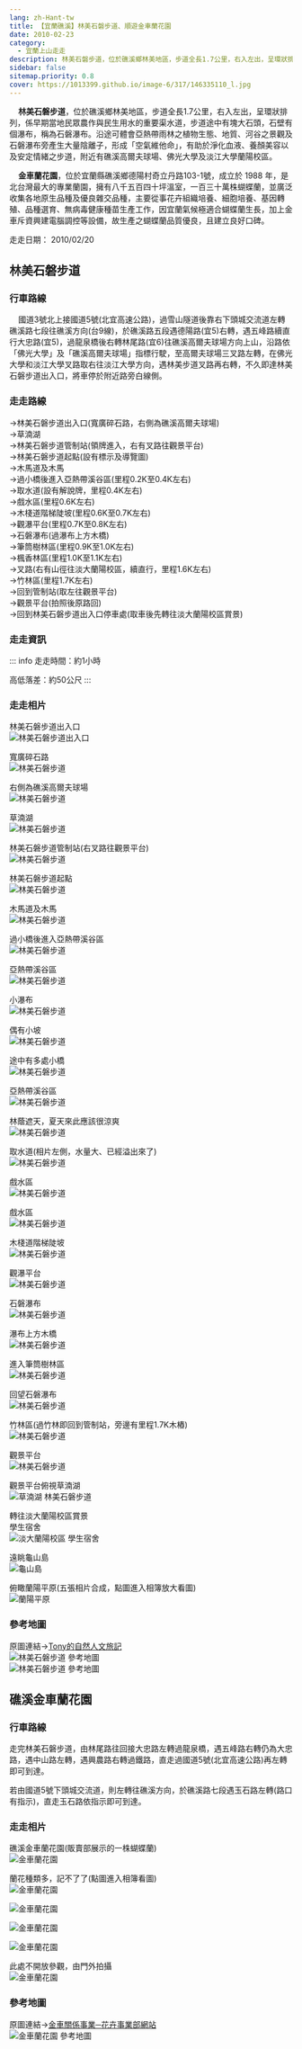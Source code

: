 ```yaml
---
lang: zh-Hant-tw
title: 【宜蘭礁溪】林美石磐步道、順遊金車蘭花園
date: 2010-02-23
category: 
  - 宜蘭上山走走
description: 林美石磐步道，位於礁溪鄉林美地區，步道全長1.7公里，右入左出，呈環狀排列，係早期當地民眾農作與民生用水的重要渠水道，步道途中有塊大石頭，石壁有個瀑布，稱為石磐瀑布。沿途可體會亞熱帶雨林之植物生態、地質、河谷之景觀及石磐瀑布旁產生大量陰離子，形成「空氣維他命」，有助於淨化血液、養顏美容以及安定情緒之步道，附近有礁溪高爾夫球場、佛光大學及淡江大學蘭陽校區。 
sidebar: false
sitemap.priority: 0.8
cover: https://1013399.github.io/image-6/317/146335110_l.jpg
---
```


    **林美石磐步道**，位於礁溪鄉林美地區，步道全長1.7公里，右入左出，呈環狀排列，係早期當地民眾農作與民生用水的重要渠水道，步道途中有塊大石頭，石壁有個瀑布，稱為石磐瀑布。沿途可體會亞熱帶雨林之植物生態、地質、河谷之景觀及石磐瀑布旁產生大量陰離子，形成「空氣維他命」，有助於淨化血液、養顏美容以及安定情緒之步道，附近有礁溪高爾夫球場、佛光大學及淡江大學蘭陽校區。 

<!-- more -->

    **金車蘭花園**，位於宜蘭縣礁溪鄉德陽村奇立丹路103-1號，成立於 1988 年，是北台灣最大的專業蘭園，擁有八千五百四十坪溫室，一百三十萬株蝴蝶蘭，並廣泛收集各地原生品種及優良雜交品種，主要從事花卉組織培養、細胞培養、基因轉殖、品種選育、無病毒健康種苗生產工作，因宜蘭氣候極適合蝴蝶蘭生長，加上金車斥資興建電腦調控等設備，故生產之蝴蝶蘭品質優良，且建立良好口碑。

走走日期： 2010/02/20

## 林美石磐步道

### 行車路線

    國道3號北上接國道5號(北宜高速公路)，過雪山隧道後靠右下頭城交流道左轉礁溪路七段往礁溪方向(台9線)，於礁溪路五段遇德陽路(宜5)右轉，遇五峰路續直行大忠路(宜5)，過龍泉橋後右轉林尾路(宜6)往礁溪高爾夫球場方向上山，沿路依「佛光大學」及「礁溪高爾夫球場」指標行駛，至高爾夫球場三叉路左轉，在佛光大學和淡江大學叉路取右往淡江大學方向，遇林美步道叉路再右轉，不久即達林美石磐步道出入口，將車停於附近路旁白線側。  


### 走走路線
→林美石磐步道出入口(寬廣碎石路，右側為礁溪高爾夫球場)  
→草湳湖  
→林美石磐步道管制站(領牌進入，右有叉路往觀景平台)  
→林美石磐步道起點(設有標示及導覽圖)  
→木馬道及木馬  
→過小橋後進入亞熱帶溪谷區(里程0.2K至0.4K左右)  
→取水道(設有解說牌，里程0.4K左右)  
→戲水區(里程0.6K左右)  
→木棧道階梯陡坡(里程0.6K至0.7K左右)  
→觀瀑平台(里程0.7K至0.8K左右)  
→石磐瀑布(過瀑布上方木橋)  
→筆筒樹林區(里程0.9K至1.0K左右)  
→楓香林區(里程1.0K至1.1K左右)  
→叉路(右有山徑往淡大蘭陽校區，續直行，里程1.6K左右)  
→竹林區(里程1.7K左右)  
→回到管制站(取左往觀景平台)  
→觀景平台(拍照後原路回)  
→回到林美石磐步道出入口停車處(取車後先轉往淡大蘭陽校區賞景)

### 走走資訊
::: info
走走時間：約1小時

高低落差：約50公尺
:::


### 走走相片

林美石磐步道出入口  
![林美石磐步道出入口](https://1013399.github.io/image-6/317/146334820_l.jpg)

寬廣碎石路  
![林美石磐步道](https://1013399.github.io/image-6/317/146334825_l.jpg)

右側為礁溪高爾夫球場  
![林美石磐步道](https://1013399.github.io/image-6/317/146334829_l.jpg)

草湳湖  
![林美石磐步道](https://1013399.github.io/image-6/317/146334889_l.jpg)

林美石磐步道管制站(右叉路往觀景平台)  
![林美石磐步道](https://1013399.github.io/image-6/317/146334919_l.jpg)

林美石磐步道起點  
![林美石磐步道](https://1013399.github.io/image-6/317/146334929_l.jpg)

木馬道及木馬  
![林美石磐步道](https://1013399.github.io/image-6/317/146334932_l.jpg)

過小橋後進入亞熱帶溪谷區  
![林美石磐步道](https://1013399.github.io/image-6/317/146334936_l.jpg)

亞熱帶溪谷區  
![林美石磐步道](https://1013399.github.io/image-6/317/146334988_l.jpg)

小瀑布  
![林美石磐步道](https://1013399.github.io/image-6/317/146334994_l.jpg)

偶有小坡  
![林美石磐步道](https://1013399.github.io/image-6/317/146335001_l.jpg)

途中有多處小橋  
![林美石磐步道](https://1013399.github.io/image-6/317/146335041_l.jpg)

亞熱帶溪谷區  
![林美石磐步道](https://1013399.github.io/image-6/317/146335110_l.jpg)

林蔭遮天，夏天來此應該很涼爽  
![林美石磐步道](https://1013399.github.io/image-6/317/146335147_l.jpg)

取水道(相片左側，水量大、已經溢出來了)  
![林美石磐步道](https://1013399.github.io/image-6/317/146335150_l.jpg)

戲水區  
![林美石磐步道](https://1013399.github.io/image-6/317/146335195_l.jpg)

戲水區  
![林美石磐步道](https://1013399.github.io/image-6/317/146335201_l.jpg)

木棧道階梯陡坡  
![林美石磐步道](https://1013399.github.io/image-6/317/146335206_l.jpg)

觀瀑平台  
![林美石磐步道](https://1013399.github.io/image-6/317/146335213_l.jpg)

石磐瀑布  
![林美石磐步道](https://1013399.github.io/image-6/317/146335230_l.jpg)

瀑布上方木橋  
![林美石磐步道](https://1013399.github.io/image-6/317/146335233_l.jpg)

進入筆筒樹林區  
![林美石磐步道](https://1013399.github.io/image-6/317/146335266_l.jpg)

回望石磐瀑布  
![林美石磐步道](https://1013399.github.io/image-6/317/146335311_l.jpg)

竹林區(過竹林即回到管制站，旁邊有里程1.7K木樁)  
![林美石磐步道](https://1013399.github.io/image-6/317/146335317_l.jpg)

觀景平台  
![林美石磐步道](https://1013399.github.io/image-6/317/146335322_l.jpg)

觀景平台俯視草湳湖  
![草湳湖 林美石磐步道](https://1013399.github.io/image-6/317/146335330_l.jpg)

轉往淡大蘭陽校區賞景  
學生宿舍  
![淡大蘭陽校區 學生宿舍](https://1013399.github.io/image-6/317/146335339_l.jpg)

遠眺龜山島  
![龜山島](https://1013399.github.io/image-6/317/146335336_l.jpg)

俯瞰蘭陽平原(五張相片合成，點圖進入相簿放大看圖)  
![蘭陽平原](https://1013399.github.io/image-6/317/146335569_l.jpg)

### 參考地圖
原圖連結→[Tony的自然人文旅記](http://www.tonyhuang39.com/tony0408/tony0408.html)  
![林美石磐步道 參考地圖](https://1013399.github.io/image-6/317/146335595_l.jpg)  
![林美石磐步道 參考地圖](https://1013399.github.io/image-6/317/146335593_l.jpg)

## 礁溪金車蘭花園

### 行車路線
走完林美石磐步道，由林尾路往回接大忠路左轉過龍泉橋，遇五峰路右轉仍為大忠路，遇中山路左轉，遇興農路右轉過鐵路，直走過國道5號(北宜高速公路)再左轉即可到達。  

若由國道5號下頭城交流道，則左轉往礁溪方向，於礁溪路七段遇玉石路左轉(路口有指示)，直走玉石路依指示即可到達。

### 走走相片
礁溪金車蘭花園(販賣部展示的一株蝴蝶蘭)  
![金車蘭花園](https://1013399.github.io/image-6/317/146334574_l.jpg)

蘭花種類多，記不了了(點圖進入相簿看圖)  
![金車蘭花園](https://1013399.github.io/image-6/317/146434667_l.jpg)

  
![金車蘭花園](https://1013399.github.io/image-6/317/146434670_l.jpg)

  
![金車蘭花園](https://1013399.github.io/image-6/317/146434672_l.jpg)

  
![金車蘭花園](https://1013399.github.io/image-6/317/146434681_l.jpg)

此處不開放參觀，由門外拍攝  
![金車蘭花園](https://1013399.github.io/image-6/317/146434663_l.jpg)

### 參考地圖
原圖連結→[金車關係事業─花卉事業部網站](http://www.kingcar.com.tw/tw/expand/default02.aspx)  
![金車蘭花園 參考地圖](https://1013399.github.io/image-6/317/146334589_l.jpg)
